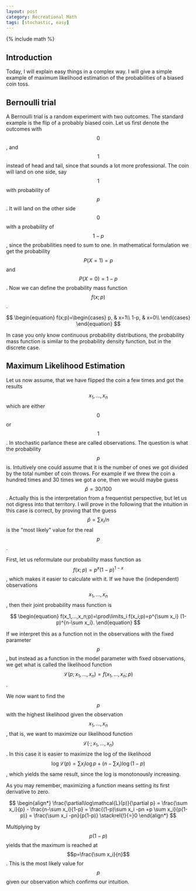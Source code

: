 ```yaml
---
layout: post
category: Recreational Math
tags: [stochastic, easy]
---
```

{% include math %}

## Introduction
Today, I will explain easy things in a complex way. I will give a
simple example of maximum likelihood estimation of the probabilities
of a biased coin toss.

## Bernoulli trial
A Bernoulli trial is a random experiment with two outcomes. The
standard example is the flip of a probably biased coin. Let us first
denote the outcomes with $$0$$, and $$1$$ instead of head and tail, since that
sounds a lot more professional.
The coin will land on one side, say $$1$$ with probability of $$p$$.
It will land on the other side $$0$$ with a probability of $$1-p$$,
since the probabilities need to sum to one.
In mathematical formulation we get the probability 
$$P(X=1)=p$$ and $$P(X=0)=1-p$$.
Now we can define the probability mass function $$f(x;p)$$.

$$
\begin{equation}
f(x;p)=\begin{cases}
    p,   & x=1\\
    1-p, & x=0\\
  \end{cases}
\end{equation}
$$

In case you only know continuous probability distributions, the
probability mass function is similar to the probability density function,
but in the discrete case.

## Maximum Likelihood Estimation
Let us now assume, that we have flipped the coin a few times and got
the results $$x_1,...,x_n$$ which are either $$0$$ or $$1$$. In
stochastic parlance these are called observations.
The question is what the probability $$p$$ is. Intuitively one could
assume that it is the number of ones we got divided by the total
number of coin throws. For example if we threw the coin a hundred
times and 30 times we got a one, then we would maybe guess
$$\hat{p}=30/100$$.
Actually this is the interpretation from a frequentist perspective,
but let us not digress into that territory. I will prove in the
following that the intuition in this case is correct, by proving that
the guess $$\hat{p}=\sum x_i/n$$ is the "most likely" value for the
real $$p$$.

First, let us reformulate our probability mass function as
$$f(x;p)=p^x(1-p)^{1-x}$$, which makes it easier to calculate with it.
If we have the (independent) observations $$x_1,...,x_n$$, then their
joint probability mass function is

$$
\begin{equation}
f(x_1,...,x_n;p)=\prod\limits_i f(x_i;p)=p^{\sum x_i} (1-p)^{n-\sum x_i}.
\end{equation}
$$

If we interpret this as a function not in the observations with the
fixed parameter $$p$$, but instead as a function in the model
parameter with fixed observations, we get what is called the likelihood
function $$\mathcal{L}(p;x_1,...,x_n)=f(x_1,...,x_n;p)$$.

We now want to find the $$p$$ with the highest likelihood given the
observation $$x_1,...,x_n$$, that is, we want to maximize our
likelihood function $$\mathcal{L}(\cdot;x_1,...,x_n)$$.
In this case it is easier to maximize the log of the likelihood
$$\log\mathcal{L}(p)=\sum x_i\log p + (n-\sum x_i)\log(1-p)$$
, which yields the same result, since the log is monotonously increasing.  

As you may remember, maximizing a function means setting its
first derivative to zero.

$$
\begin{align*}
\frac{\partial\log\mathcal{L}(p)}{\partial p}
= \frac{\sum x_i}{p} - \frac{n-\sum x_i}{1-p}
= \frac{(1-p)\sum x_i -pn +p \sum x_i}{p(1-p)}
= \frac{\sum x_i -pn}{p(1-p)}
\stackrel{!}{=}0
\end{align*}
$$

Multiplying by $$p(1-p)$$ yields that the maximum is reached at
$$p=\frac{\sum x_i}{n}$$. This is the most likely value for $$p$$
given our observation which confirms our intuition.
